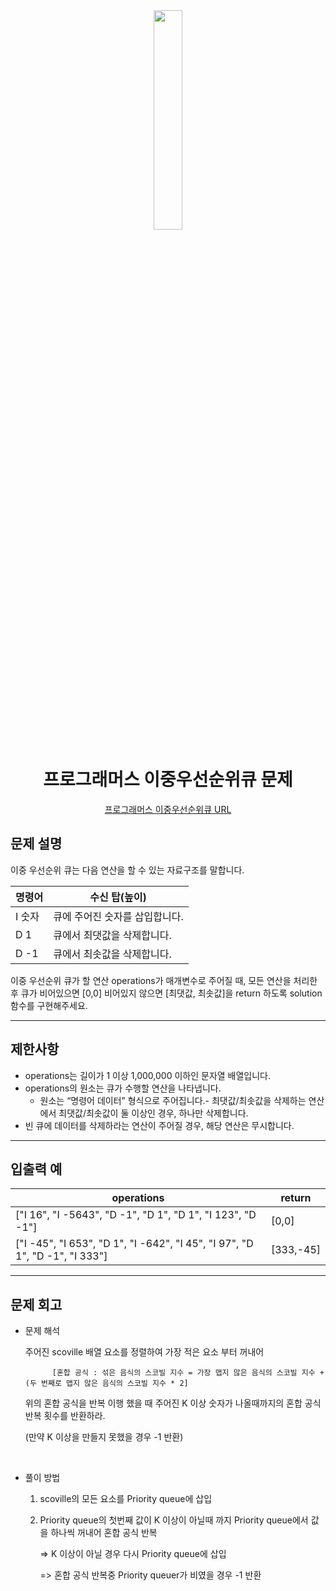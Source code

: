 <div align="center">
<img src="" width = "30%" height="30%">

# 프로그래머스 이중우선순위큐 문제
[프로그래머스 이중우선순위큐 URL](https://school.programmers.co.kr/learn/courses/30/lessons/42628)



</div>



## 문제 설명

이중 우선순위 큐는 다음 연산을 할 수 있는 자료구조를 말합니다.

|명령어	|수신 탑(높이)|
|---|---|
|I 숫자|큐에 주어진 숫자를 삽입합니다.|
|D 1|큐에서 최댓값을 삭제합니다.|
|D -1|큐에서 최솟값을 삭제합니다.|

이중 우선순위 큐가 할 연산 operations가 매개변수로 주어질 때, 모든 연산을 처리한 후 큐가 비어있으면 [0,0] 비어있지 않으면 [최댓값, 최솟값]을 return 하도록 solution 함수를 구현해주세요.





---

## 제한사항
* operations는 길이가 1 이상 1,000,000 이하인 문자열 배열입니다.
* operations의 원소는 큐가 수행할 연산을 나타냅니다.
  * 원소는 “명령어 데이터” 형식으로 주어집니다.- 최댓값/최솟값을 삭제하는 연산에서 최댓값/최솟값이 둘 이상인 경우, 하나만 삭제합니다.
* 빈 큐에 데이터를 삭제하라는 연산이 주어질 경우, 해당 연산은 무시합니다.
---
## 입출력 예

|operations|return|
|---|---|
|["I 16", "I -5643", "D -1", "D 1", "D 1", "I 123", "D -1"]|[0,0]|
|["I -45", "I 653", "D 1", "I -642", "I 45", "I 97", "D 1", "D -1", "I 333"]|[333,-45]|

---
## 문제 회고

* 문제 해석
    
    주어진 scoville 배열 요소를 정렬하여 가장 적은 요소 부터 꺼내어 
  
            [혼합 공식 : 섞은 음식의 스코빌 지수 = 가장 맵지 않은 음식의 스코빌 지수 + (두 번째로 맵지 않은 음식의 스코빌 지수 * 2]
    
    위의 혼합 공식을 반복 이행 했을 때 주어진 K 이상 숫자가 나올때까지의 혼합 공식 반복 횟수를 반환하라.
    
    (만약 K 이상을 만들지 못했을 경우 -1 반환)
    
    <br>
            
    
* 풀이 방법
    1. scoville의 모든 요소를 Priority queue에 삽입
    2. Priority queue의 첫번째 값이 K 이상이 아닐때 까지 Priority queue에서 값을 하나씩 꺼내어 혼합 공식 반복

        => K 이상이 아닐 경우 다시 Priority queue에 삽입

        => 혼합 공식 반복중 Priority queuer가 비였을 경우 -1 반환
    
        
        
    


